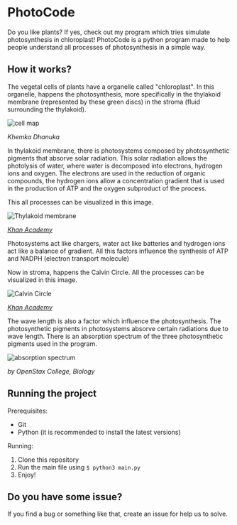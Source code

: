 # PhotoCode
Do you like plants? If yes, check out my program which tries simulate photosynthesis in chloroplast!
PhotoCode is a python program made to help people understand all processes of photosynthesis in a simple way.

## How it works? 
The vegetal cells of plants have a organelle called "chloroplast". In this organelle, happens the photosynthesis,
more specifically in the thylakoid membrane (represented by these green discs) in the stroma (fluid surrounding the thylakoid).

![cell map](https://github.com/AndrePinheiroPT/PhotoCode/blob/main/img/image1.png)

*Khemka Dhanuka*

In thylakoid membrane, there is photosystems composed by photosynthetic pigments that absorve solar radiation. This solar radiation
allows the photolysis of water, where water is decomposed into electrons, hydrogen ions and oxygen. The electrons are used in the reduction 
of organic compounds, the hydrogen ions allow a concentration gradient that is used in the production of ATP and the oxygen subproduct of the process.

This all processes can be visualized in this image.

![Thylakoid membrane](https://github.com/AndrePinheiroPT/PhotoCode/blob/main/img/image2.png)

*[Khan Academy](https://www.khanacademy.org/science/ap-biology/cellular-energetics/photosynthesis/a/light-dependent-reactions)*

Photosystems act like chargers, water act like batteries and hydrogen ions act like a balance of gradient. All this 
factors influence the synthesis of ATP and NADPH (electron transport molecule)

Now in stroma, happens the Calvin Circle. All the processes can be visualized in this image.

![Calvin Circle](https://github.com/AndrePinheiroPT/PhotoCode/blob/main/img/image3.png)

*[Khan Academy](https://pt.khanacademy.org/science/biology/photosynthesis-in-plants/the-calvin-cycle-reactions/a/calvin-cycle)*

The wave length is also a factor which influence the photosynthesis. The photosynthetic pigments in photosystems 
absorve certain radiations due to wave length. There is an absorption spectrum of the three photosynthetic pigments used in the
program.

![absorption spectrum](https://github.com/AndrePinheiroPT/PhotoCode/blob/main/img/image4.png)

*by OpenStax College, Biology*

## Running the project

Prerequisites:
 - Git
 - Python (it is recommended to install the latest versions)

Running:
1. Clone this repository
2. Run the main file using `$ python3 main.py`
3. Enjoy!

## Do you have some issue?
If you find a bug or something like that, create an issue for help us to solve.
